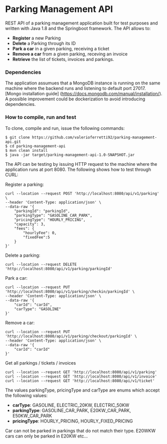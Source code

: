 # Parking Management API
REST API of a parking management application built for test purposes and written with Java 1.8 and the Springboot framework. The API allows to:
- **Register** a new Parking
- **Delete** a Parking through its ID
- **Park a car** in a given parking, receiving a ticket
- **Remove a car** from a given parking, receving an invoice
- **Retrieve** the list of tickets, invoices and parkings.

### Dependencies
The application assumues that a MongoDB instance is running on the same machine where the backend runs and listening to default port 27017. [Mongo installation guide] (https://docs.mongodb.com/manual/installation/). A possible improvement could be dockerization to avoid introducing dependencies. 

### How to compile, run and test
To clone, compile and run, issue the following commands:
```
$ git clone https://github.com/valerioferretti92/parking-management-api.git
$ cd parking-management-api
$ mvn clean install
$ java -jar target/parking-management-api-1.0-SNAPSHOT.jar
```
The API can be testing by issuing HTTP request to the machine where the application runs at port 8080. The following shows how to test through CURL:

Register a parking:
```
curl --location --request POST 'http://localhost:8080/api/v1/parking' \
--header 'Content-Type: application/json' \
--data-raw '{
	"parkingId": "parkingId",
	"parkingType": "GASOLINE_CAR_PARK",
	"pricingType": "HOURLY_PRICING",
	"capacity": 3,
	"fees": {
		"hourlyFee": 0,
		"fixedFee":5
	}
}'
```
Delete a parking:
```
curl --location --request DELETE 'http://localhost:8080/api/v1/parking/parkingId'
```
Park a car:
```
curl --location --request PUT 'http://localhost:8080/api/v1/parking/checkin/parkingId' \
--header 'Content-Type: application/json' \
--data-raw '{
	"carId": "carId",
	"carType": "GASOLINE"
}'
```
Remove a car:
```
curl --location --request PUT 'http://localhost:8080/api/v1/parking/checkout/parkingId' \
--header 'Content-Type: application/json' \
--data-raw '{
	"carId": "carId"
}'
```
Get all parkings / tickets / invoices
```
curl --location --request GET 'http://localhost:8080/api/v1/parking'
curl --location --request GET 'http://localhost:8080/api/v1/invoice'
curl --location --request GET 'http://localhost:8080/api/v1/ticket'
```

The values parkingType, pricingType and carType are enums which accept the following values:
- **carType**: GASOLINE, ELECTRIC_20KW, ELECTRIC_50KW
- **parkingType**: GASOLINE_CAR_PARK, E20KW_CAR_PARK, E50KW_CAR_PARK
- **pricingType**: HOURLY_PRICING, HOURLY_FIXED_PRICING

Car can not be parked in parkings that do not match their type. E20WKW cars can only be parked in E20KW etc...
